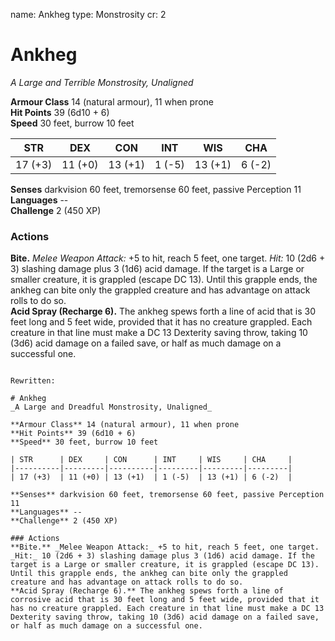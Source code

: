 name: Ankheg
type: Monstrosity
cr: 2

# Ankheg
_A Large and Terrible Monstrosity, Unaligned_

**Armour Class** 14 (natural armour), 11 when prone    
**Hit Points** 39 (6d10 + 6)    
**Speed** 30 feet, burrow 10 feet 

| STR      | DEX     | CON      | INT     | WIS     | CHA     |
|----------|---------|----------|---------|---------|---------|
| 17 (+3)  | 11 (+0) | 13 (+1)  | 1 (-5)  | 13 (+1) | 6 (-2)  |

**Senses** darkvision 60 feet, tremorsense 60 feet, passive Perception 11    
**Languages** --    
**Challenge** 2 (450 XP) 

### Actions 
**Bite.** _Melee Weapon Attack:_ +5 to hit, reach 5 feet, one target. _Hit:_ 10 (2d6 + 3) slashing damage plus 3 (1d6) acid damage. If the target is a Large or smaller creature, it is grappled (escape DC 13). Until this grapple ends, the ankheg can bite only the grappled creature and has advantage on attack rolls to do so.    
**Acid Spray (Recharge 6).** The ankheg spews forth a line of acid that is 30 feet long and 5 feet wide, provided that it has no creature grappled. Each creature in that line must make a DC 13 Dexterity saving throw, taking 10 (3d6) acid damage on a failed save, or half as much damage on a successful one. 
```

Rewritten:

# Ankheg
_A Large and Dreadful Monstrosity, Unaligned_

**Armour Class** 14 (natural armour), 11 when prone    
**Hit Points** 39 (6d10 + 6)    
**Speed** 30 feet, burrow 10 feet 

| STR      | DEX     | CON      | INT     | WIS     | CHA     |
|----------|---------|----------|---------|---------|---------|
| 17 (+3)  | 11 (+0) | 13 (+1)  | 1 (-5)  | 13 (+1) | 6 (-2)  |

**Senses** darkvision 60 feet, tremorsense 60 feet, passive Perception 11    
**Languages** --    
**Challenge** 2 (450 XP) 

### Actions 
**Bite.** _Melee Weapon Attack:_ +5 to hit, reach 5 feet, one target. _Hit:_ 10 (2d6 + 3) slashing damage plus 3 (1d6) acid damage. If the target is a Large or smaller creature, it is grappled (escape DC 13). Until this grapple ends, the ankheg can bite only the grappled creature and has advantage on attack rolls to do so.    
**Acid Spray (Recharge 6).** The ankheg spews forth a line of corrosive acid that is 30 feet long and 5 feet wide, provided that it has no creature grappled. Each creature in that line must make a DC 13 Dexterity saving throw, taking 10 (3d6) acid damage on a failed save, or half as much damage on a successful one.